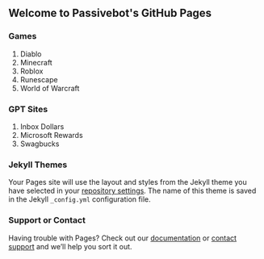 ## Welcome to Passivebot's GitHub Pages

### Games
1. Diablo
2. Minecraft
3. Roblox
4. Runescape
5. World of Warcraft

### GPT Sites
1. Inbox Dollars
2. Microsoft Rewards
3. Swagbucks

### Jekyll Themes

Your Pages site will use the layout and styles from the Jekyll theme you have selected in your [repository settings](https://github.com/passivebot/Passivebot.github.io/settings/pages). The name of this theme is saved in the Jekyll `_config.yml` configuration file.

### Support or Contact

Having trouble with Pages? Check out our [documentation](https://docs.github.com/categories/github-pages-basics/) or [contact support](https://support.github.com/contact) and we’ll help you sort it out.

<!-- unpkg.com -->
<script src="https://unpkg.com/@markbattistella/docsify-sidebarfooter@latest"></script>

<!-- jsDelivr -->
<script src="https://cdn.jsdelivr.net/npm/@markbattistella/docsify-sidebarfooter@latest"></script>

<!-- locally -->
<script src="docsify-sidebarfooter.min.js"></script>
